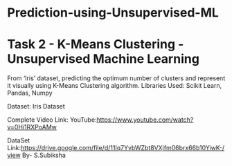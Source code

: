 # Prediction-using-Unsupervised-ML
# Task 2 - K-Means Clustering - Unsupervised Machine Learning
From  ‘Iris’ dataset, predicting the optimum number of clusters and represent it visually using K-Means Clustering algorithm.
Libraries Used: Scikit Learn, Pandas, Numpy

Dataset: Iris Dataset

Complete Video Link: YouTube:https://www.youtube.com/watch?v=0Hi1RXPoAMw

DataSet Link:https://drive.google.com/file/d/11Iq7YvbWZbt8VXjfm06brx66b10YiwK-/view
By- S.Subiksha
